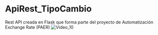 # ApiRest_TipoCambio
Rest API creada en Flask que forma parte del proyecto de Automatización Exchange Rate (PAER)
![Video_10](https://user-images.githubusercontent.com/7143758/223303768-8c8ee266-97f1-4534-a884-1419317fa57d.png)
